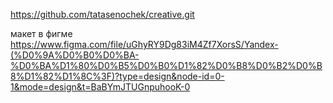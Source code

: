 https://github.com/tatasenochek/creative.git

макет в фигме
https://www.figma.com/file/uGhyRY9Dg83iM4Zf7XorsS/Yandex-(%D0%9A%D0%B0%D0%BA-%D0%BA%D1%80%D0%B5%D0%B0%D1%82%D0%B8%D0%B2%D0%B8%D1%82%D1%8C%3F)?type=design&node-id=0-1&mode=design&t=BaBYmJTUGnpuhooK-0